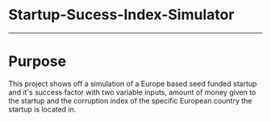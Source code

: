 # Startup-Sucess-Index-Simulator

<hr>

# Purpose

This project shows off a simulation of a Europe based seed funded startup and it's success factor with two variable inputs, amount of money given to the startup and the corruption index of the specific European country the startup is located in.
